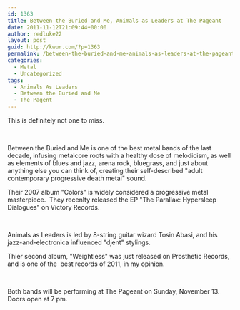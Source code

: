 ```yaml
---
id: 1363
title: Between the Buried and Me, Animals as Leaders at The Pageant
date: 2011-11-12T21:09:44+00:00
author: redluke22
layout: post
guid: http://kwur.com/?p=1363
permalink: /between-the-buried-and-me-animals-as-leaders-at-the-pageant/
categories:
  - Metal
  - Uncategorized
tags:
  - Animals As Leaders
  - Between the Buried and Me
  - The Pagent
---
```

<div class="pf-content">
  <p>
    This is definitely not one to miss.
  </p>
  
  <p>
     
  </p>
  
  <p>
    Between the Buried and Me is one of the best metal bands of the last decade, infusing metalcore roots with a healthy dose of melodicism, as well as elements of blues and jazz, arena rock, bluegrass, and just about anything else you can think of, creating their self-described "adult contemporary progressive death metal" sound.
  </p>
  
  <p>
    Their 2007 album "Colors" is widely considered a progressive metal masterpiece.  They recenlty released the EP "The Parallax: Hypersleep Dialogues" on Victory Records.
  </p>
  
  <p>
     
  </p>
  
  <p>
    Animals as Leaders is led by 8-string guitar wizard Tosin Abasi, and his jazz-and-electronica influenced "djent" stylings.
  </p>
  
  <p>
    Thier second album, "Weightless" was just released on Prosthetic Records, and is one of the  best records of 2011, in my opinion.
  </p>
  
  <p>
     
  </p>
  
  <p>
    Both bands will be performing at The Pageant on Sunday, November 13. Doors open at 7 pm.
  </p>
  
  <p>
  </p>
  
  <p>
  </p>
</div>